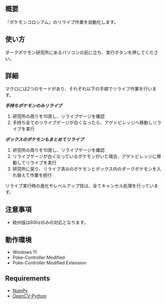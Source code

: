 ## 概要

『ポケモンコロシアム』のリライブ作業を自動化します。

## 使い方

ダークポケモン研究所にあるパソコンの前に立ち、実行ボタンを押してください。

## 詳細

マクロには2つのモードがあり、それぞれ以下の手順でリライブ作業を行います。

***手持ちポケモンのみリライブ***

1. 研究所の周りを10周し、リライブゲージを確認
2. 手持ち全てのリライブゲージが白くなったら、アゲトビレッジへ移動しリライブを実行

***ボックスのポケモンもまとめてリライブ***

1. 研究所の周りを10周し、リライブゲージを確認
2. リライブゲージが白くなっているポケモンがいた場合、アゲトビレッジに移動してリライブを実行
3. 研究所に戻り、リライブ済みのポケモンとボックス内のダークポケモンを入れ替えて作業を続行

リライブ実行時の進化やレベルアップ技は、全てキャンセル処理を行っています。

## 注意事項

- 欧州版は60hzのみの対応となります。

## 動作環境

- Windows 11
- Poke-Controller Modified
- Poke-Controller Modified Extension

## Requirements

- [NumPy](https://github.com/numpy/numpy)
- [OpenCV-Python](https://github.com/opencv/opencv-python)
